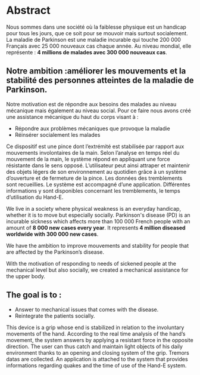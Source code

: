 <h1>Abstract</h1>
<p>
Nous sommes dans une société où la faiblesse physique est un handicap pour tous les jours, que ce soit pour se mouvoir mais surtout socialement.
La maladie de Parkinson est une maladie incurable qui touche 200 000 Français avec 25 000 nouveaux cas chaque année.
Au niveau mondial, elle représente : <b>4 millions de malades avec 300 000 nouveaux cas</b>. 
</p>
<h2>Notre ambition :améliorer les mouvements et la stabilité des personnes atteintes de la maladie de Parkinson.</h2>
<p>
Notre motivation est de répondre aux besoins des malades au niveau mécanique mais également au niveau social.
Pour ce faire nous avons créé une assistance mécanique du haut du corps visant à :</p>
<ul>
<li>Répondre aux problèmes mécaniques que provoque la maladie</li>
<li>Réinsérer socialement les malades</li>
</ul>
<p>
Ce dispositif est une pince dont l’extrémité est stabilisée par rapport aux mouvements involontaires de la main.
Selon l’analyse en temps réel du mouvement de la main, le système répond en appliquant une force résistante dans le sens opposé.
L’utilisateur peut ainsi attraper et maintenir des objets légers de son environnement au quotidien grâce à un système d’ouverture et de fermeture de la pince.
Les données des tremblements sont recueillies. Le système est accompagné d’une application.
Différentes informations y sont disponibles concernant les tremblements, le temps d’utilisation du Hand-E.
</p>
<p>
We live in a society where physical weakness is an everyday handicap, whether it is to move but especially socially. Parkinson's disease (PD) is an incurable sickness which affects more than 100 000 French people with an amount of <b>8 000 new cases every year</b>. It represents<b> 4 million diseased worldwide with 300 000 new cases</b>.
</p>

We have the ambition to improve mouvements and stability for people that are affected by the Parkinson’s disease.<br>
<p>
With the motivation of responding to needs of sickened people at the mechanical level but also socially, we created a mechanical assistance for the upper body. 
</p>
<h2>The goal is to : </h2>
<ul>
  <li>Answer to mechanical issues that comes with the disease.</li>
  <li>Reintegrate the patients socially.</li></ul>
<p>
This device is a grip whose end is stabilized in relation to the involuntary movements of the hand. According to the real time analysis of the hand’s movement, the system answers by applying a resistant force in the opposite direction. The user can thus catch and maintain light objects of his daily environment thanks to an opening and closing system of the grip. Tremors datas are collected. An application is attached to the system that provides informations regarding quakes and the time of use of the Hand-E system.
</p>

